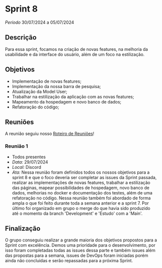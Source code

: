 # Sprint 8

*Período* 30/07/2024 a 05/07/2024

## Descrição 

Para essa sprint, focamos na criação de novas features, na melhoria da usabilidade e da interface do usuário, além de um foco na estilização.

## Objetivos

- Implementação de novas features;
- Implementação da nossa barra de pesquisa;
- Atualização da Model User;
- Trabalhar na estilização da aplicação com as novas features;
- Mapeamento da hospedagem e novo banco de dados;
- Refatoração do código;


## Reuniões
A reunião seguiu nosso [Roteiro de Reuniões](roteiro_reunioes.md)!
### Reunião 1
- Todos presentes
- *Data:* 29/07/2024
- *Local:* Discord
- *Ata:*
Nessa reunião foram definidos todos os nossos objetivos para a sprint 8 e que o foco deveria ser completar as issues da Sprint passada, realizar as implementações de novas features, trabalhar a estilização das páginas, mapear possibilidades de hospedagem, novo banco de dados, melhorias no docker e documentação dos testes, além de uma refatoração no código. 
Nessa reunião também foi abordado de forma ampla o que foi feito durante toda a semana anterior e a sprint 7.
Por último foi organizado em grupo o merge do que havia sido produzido até o momento da branch 'Development' e 'Estudo' com a 'Main'.

## Finalização 

O grupo conseguiu realizar a grande maioria dos objetivos propostos para a Sprint com excelência. Demos uma prioridade para o desenvolvimento, por isso foram completadas todas as issues dessa parte e também issues além das propostas para a semana, issues de DevOps foram iniciadas porém ainda não concluidas e serão repassadas para a próxima Sprint.